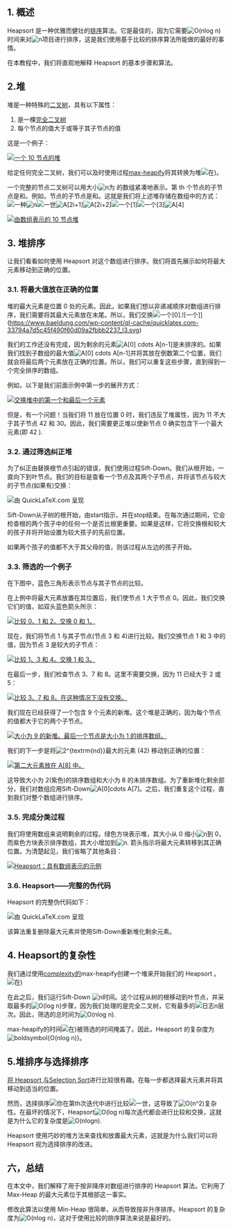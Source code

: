## 1. 概述

Heapsort 是一种优雅而健壮的[排序](https://www.baeldung.com/cs/choose-sorting-algorithm)算法。它是最佳的，因为它需要![O(nlog n)](https://www.baeldung.com/wp-content/ql-cache/quicklatex.com-d3d914067f0f05c97175159d8581ab81_l3.svg)时间来对![n](https://www.baeldung.com/wp-content/ql-cache/quicklatex.com-ec4217f4fa5fcd92a9edceba0e708cf7_l3.svg)项目进行排序，这是我们使用基于比较的排序算法所能做的最好的事情。

在本教程中，我们将直观地解释 Heapsort 的基本步骤和算法。

## 2.堆

堆是一种特殊的[二叉树](https://www.baeldung.com/cs/binary-tree-intro)，具有以下属性：

1.  是一棵[完全二叉树](https://www.baeldung.com/cs/complete-vs-almost-complete-binary-tree#complete-binary-tree)
2.  每个节点的值大于或等于其子节点的值

这是一个例子：

[![一个 10 节点的堆](https://www.baeldung.com/wp-content/uploads/sites/4/2022/07/img_62cdbcea0f179.svg)](https://www.baeldung.com/wp-content/uploads/sites/4/2022/07/img_62cdbcea0f179.svg)

给定任何完全二叉树，我们可以及时使用过程[max-heapify](https://www.baeldung.com/cs/binary-tree-max-heapify)将其转换为堆![在)](https://www.baeldung.com/wp-content/ql-cache/quicklatex.com-f8d599809b2f7987726c648086c1981d_l3.svg)。

一个完整的节点二叉树可以用大小![n](https://www.baeldung.com/wp-content/ql-cache/quicklatex.com-ec4217f4fa5fcd92a9edceba0e708cf7_l3.svg)为 的数组紧凑地表示。第 th 个节点的子节点是和。例如，节点的子节点是和。这就是我们将上述堆存储在数组中的方式：![一种](https://www.baeldung.com/wp-content/ql-cache/quicklatex.com-816b613a4f79d4bf9cb51396a9654120_l3.svg)![n](https://www.baeldung.com/wp-content/ql-cache/quicklatex.com-ec4217f4fa5fcd92a9edceba0e708cf7_l3.svg)![一世](https://www.baeldung.com/wp-content/ql-cache/quicklatex.com-31318c5dcb226c69e0818e5f7d2422b5_l3.svg)![A[2i+1]](https://www.baeldung.com/wp-content/ql-cache/quicklatex.com-d52e16492cea4ca60471a2155bf1327e_l3.svg)![A[2i+2]](https://www.baeldung.com/wp-content/ql-cache/quicklatex.com-61a7cac36d39059420670f8b13d69c9f_l3.svg)![一个[1]](https://www.baeldung.com/wp-content/ql-cache/quicklatex.com-4c9257c1d102466c95493ac565d6e887_l3.svg)![一个[3]](https://www.baeldung.com/wp-content/ql-cache/quicklatex.com-9d02c98bf9801af671ede0f218984266_l3.svg)![A[4]](https://www.baeldung.com/wp-content/ql-cache/quicklatex.com-608c776d281363d7b5c6a04449169326_l3.svg)

[![由数组表示的 10 节点堆](https://www.baeldung.com/wp-content/uploads/sites/4/2022/07/img_62cdbcec1d51a.svg)](https://www.baeldung.com/wp-content/uploads/sites/4/2022/07/img_62cdbcec1d51a.svg)

## 3. 堆排序

让我们看看如何使用 Heapsort 对这个数组进行排序。我们将首先展示如何将最大元素移动到正确的位置。

### 3.1. 将最大值放在正确的位置

堆的最大元素是位置 0 处的元素。因此，如果我们想以非递减顺序对数组进行排序，我们需要将其最大元素放在末尾。所以，我们交换![一个[0]](https://www.baeldung.com/wp-content/ql-cache/quicklatex.com-c06073fd3a258e8c7f27050075afd278_l3.svg).![一个]](https://www.baeldung.com/wp-content/ql-cache/quicklatex.com-33794a7d5c45f490f60d09a2fbbb2237_l3.svg)

我们的工作还没有完成，因为剩余的元素![A[0] cdots A[n-1]](https://www.baeldung.com/wp-content/ql-cache/quicklatex.com-84c485c012950fae8ecc39fb1cb48d1f_l3.svg)是未排序的。如果我们找到子数组的最大值![A[0] cdots A[n-1]](https://www.baeldung.com/wp-content/ql-cache/quicklatex.com-84c485c012950fae8ecc39fb1cb48d1f_l3.svg)并将其放在倒数第二个位置，我们就会将最后两个元素放在正确的位置。所以，我们可以重复这些步骤，直到得到一个完全排序的数组。

例如，以下是我们前面示例中第一步的展开方式：

[![交换堆中的第一个和最后一个元素](https://www.baeldung.com/wp-content/uploads/sites/4/2022/07/img_62cdbceda2b78.svg)](https://www.baeldung.com/wp-content/uploads/sites/4/2022/07/img_62cdbceda2b78.svg)

但是，有一个问题！当我们将 11 放在位置 0 时，我们违反了堆属性，因为 11 不大于其子节点 42 和 30。因此，我们需要更正堆以使新节点 0 确实包含下一个最大元素(即 42 ).

### 3.2. 通过筛选纠正堆

为了纠正由替换根节点引起的错误，我们使用过程Sift-Down。我们从根开始，一直向下到叶节点。我们的目标是查看一个节点及其两个子节点，并将该节点与较大的子节点(如果有)交换：

![由 QuickLaTeX.com 呈现](https://www.baeldung.com/wp-content/ql-cache/quicklatex.com-16eb4d0876dcfec99ffc73d499500690_l3.svg)

Sift-Down从子树的根开始，由start指示，并在stop结束。在每次通过期间，它会检查根的两个孩子中的任何一个是否比根更重要。如果是这样，它将交换根和较大的孩子并将开始设置为较大孩子的先前位置。

如果两个孩子的值都不大于其父母的值，则该过程从左边的孩子开始。

### 3.3. 筛选的一个例子

在下图中，蓝色三角形表示节点与其子节点的比较。

在上例中将最大元素放置在其位置后，我们使节点 1 大于节点 0。因此，我们交换它们的值，如双头蓝色箭头所示：

[![比较 0、1 和 2。交换 0 和 1。](https://www.baeldung.com/wp-content/uploads/sites/4/2022/07/img_62cdbcef14c09.svg)](https://www.baeldung.com/wp-content/uploads/sites/4/2022/07/img_62cdbcef14c09.svg)

现在，我们将节点 1 与其子节点(节点 3 和 4)进行比较。我们交换节点 1 和 3 中的值，因为节点 3 是较大的子节点：

[![比较 1、3 和 4。交换 1 和 3。](https://www.baeldung.com/wp-content/uploads/sites/4/2022/07/img_62cdbcf0a8f08.svg)](https://www.baeldung.com/wp-content/uploads/sites/4/2022/07/img_62cdbcf0a8f08.svg)

在最后一步，我们检查节点 3、7 和 8。这里不需要交换，因为 11 已经大于 2 或 5：

[![比较 3、7 和 8。在这种情况下没有交换。](https://www.baeldung.com/wp-content/uploads/sites/4/2022/07/img_62cdbcf217dfa.svg)](https://www.baeldung.com/wp-content/uploads/sites/4/2022/07/img_62cdbcf217dfa.svg)

我们现在已经获得了一个包含 9 个元素的新堆。这个堆是正确的，因为每个节点的值都大于它的两个子节点。

[![大小为 9 的新堆。最后一个节点是大小为 1 的排序数组。](https://www.baeldung.com/wp-content/uploads/sites/4/2022/07/img_62cdbcf37f33b.svg)](https://www.baeldung.com/wp-content/uploads/sites/4/2022/07/img_62cdbcf37f33b.svg)

我们的下一步是将![2^{textrm{nd}}](https://www.baeldung.com/wp-content/ql-cache/quicklatex.com-0663bbdf8726c9e65597776a2d25dedc_l3.svg)最大的元素 (42) 移动到正确的位置：

[![第二大元素放在 A[8] 中。](https://www.baeldung.com/wp-content/uploads/sites/4/2022/07/img_62cdbcf71c6c0.svg)](https://www.baeldung.com/wp-content/uploads/sites/4/2022/07/img_62cdbcf71c6c0.svg)

这导致大小为 2(紫色)的排序数组和大小为 8 的未排序数组。为了重新堆化剩余部分，我们对数组应用Sift-Down![A[0]cdots A[7]](https://www.baeldung.com/wp-content/ql-cache/quicklatex.com-f5db90fd524d10219c6ab5d52161893a_l3.svg)。之后，我们重复这个过程，直到我们对整个数组进行排序。

### 3.5. 完成分类过程

我们将使用数组来说明剩余的过程。绿色方块表示堆，其大小从 0 缩小![n](https://www.baeldung.com/wp-content/ql-cache/quicklatex.com-ec4217f4fa5fcd92a9edceba0e708cf7_l3.svg)到 0，而紫色方块表示排序数组，其大小增加到![n](https://www.baeldung.com/wp-content/ql-cache/quicklatex.com-ec4217f4fa5fcd92a9edceba0e708cf7_l3.svg). 箭头指示将最大元素转移到其正确位置。为清楚起见，我们省略了其他条目：

[![Heapsort：具有数组表示的示例](https://www.baeldung.com/wp-content/uploads/sites/4/2022/07/img_62cdbcf8d557e.svg)](https://www.baeldung.com/wp-content/uploads/sites/4/2022/07/img_62cdbcf8d557e.svg)

### 3.6. Heapsort——完整的伪代码

Heapsort 的完整伪代码如下：

![由 QuickLaTeX.com 呈现](https://www.baeldung.com/wp-content/ql-cache/quicklatex.com-7531175afbd9aaa2d7983fa7d73bd75d_l3.svg)

该算法重复删除最大元素并使用Sift-Down重新堆化剩余元素。

## 4. Heapsort的复杂性

我们通过使用[complexity的](https://www.baeldung.com/cs/tag/complexity)max-heapify创建一个堆来开始我们的 Heapsort 。 ![在)](https://www.baeldung.com/wp-content/ql-cache/quicklatex.com-f8d599809b2f7987726c648086c1981d_l3.svg)

在此之后，我们运行Sift-Down ![n](https://www.baeldung.com/wp-content/ql-cache/quicklatex.com-ec4217f4fa5fcd92a9edceba0e708cf7_l3.svg)时间。这个过程从树的根移动到叶节点，并采取最多的![O(log n)](https://www.baeldung.com/wp-content/ql-cache/quicklatex.com-2d57cfd455039a8d5f3413d90de473e0_l3.svg)步骤，因为我们处理的是完全二叉树，它有最多的![日志n](https://www.baeldung.com/wp-content/ql-cache/quicklatex.com-89e3fa7b604731d099d6ab80fa62ceb3_l3.svg)层次。因此，筛选的总时间为![O(nlog n)](https://www.baeldung.com/wp-content/ql-cache/quicklatex.com-d3d914067f0f05c97175159d8581ab81_l3.svg).

max-heapify的时间![在)](https://www.baeldung.com/wp-content/ql-cache/quicklatex.com-f8d599809b2f7987726c648086c1981d_l3.svg)被筛选的时间掩盖了。因此，Heapsort 的复杂度为![boldsymbol{O(nlog n)}](https://www.baeldung.com/wp-content/ql-cache/quicklatex.com-79499305bcbd0a856a4b89582c404ef2_l3.svg)。

## 5.堆排序与选择排序

[将 Heapsort 与Selection Sort](https://www.baeldung.com/cs/straight-selection-sort)进行比较很有趣。在每一步都选择最大元素并将其移动到适当的位置。

然而，选择排序![你](https://www.baeldung.com/wp-content/ql-cache/quicklatex.com-b50fb36b7dd6364dfd92efe05ab65a89_l3.svg)在第th次迭代中进行比较![一世](https://www.baeldung.com/wp-content/ql-cache/quicklatex.com-31318c5dcb226c69e0818e5f7d2422b5_l3.svg)，这导致了![O(n^2)](https://www.baeldung.com/wp-content/ql-cache/quicklatex.com-894959b13d80157796705e7eafb4d243_l3.svg)复杂性。在最坏的情况下，Heapsort![O(log n)](https://www.baeldung.com/wp-content/ql-cache/quicklatex.com-2d57cfd455039a8d5f3413d90de473e0_l3.svg)每次迭代都会进行比较和交换，这就是为什么它的复杂度是![O(nlogn)](https://www.baeldung.com/wp-content/ql-cache/quicklatex.com-ce2a2eb1367b742f42579125e1e491f3_l3.svg).

Heapsort 使用巧妙的堆方法来查找和放置最大元素，这就是为什么我们可以将 Heapsort 视为选择排序的改进。

## 六，总结

在本文中，我们解释了用于按非降序对数组进行排序的 Heapsort 算法。它利用了 Max-Heap 的最大元素位于其根部这一事实。

修改此算法以使用 Min-Heap 很简单，从而导致按非升序排序。Heapsort 的复杂度为![O(nlog n)](https://www.baeldung.com/wp-content/ql-cache/quicklatex.com-d3d914067f0f05c97175159d8581ab81_l3.svg)，这对于使用比较的排序算法来说是最好的。